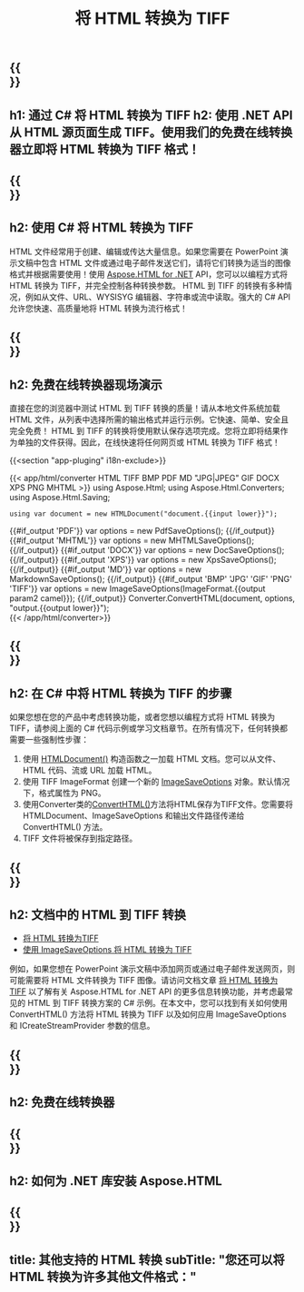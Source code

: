 ﻿---
translation: true
template: /templates/_template-conversion-child.md
title: 将 HTML 转换为 TIFF
description: 在 C# 中将 HTML 转换为 TIFF。在 ASP.NET 或任何 .NET 应用程序中轻松使用转换器 API。免费试用在线 HTML 到 TIFF 转换器！
url: /net/conversion/html-to-tiff/
family: html
platformtag: net
feature: conversion
informat: HTML
outformat: TIFF
otherformats: PDF DOCX XPS GIF JPEG PNG BMP XHTML MHTML MD
---

{{<section banner>}}
---
h1: 通过 C# 将 HTML 转换为 TIFF
h2: 使用 .NET API 从 HTML 源页面生成 TIFF。使用我们的免费在线转换器立即将 HTML 转换为 TIFF 格式！
---

{{<section overview>}}
---
h2: 使用 C# 将 HTML 转换为 TIFF
---

HTML 文件经常用于创建、编辑或传达大量信息。如果您需要在 PowerPoint 演示文稿中包含 HTML 文件或通过电子邮件发送它们，请将它们转换为适当的图像格式并根据需要使用！使用 [Aspose.HTML for .NET](https://products.aspose.com/html/net/) API，您可以以编程方式将 HTML 转换为 TIFF，并完全控制各种转换参数。 HTML 到 TIFF 的转换有多种情况，例如从文件、URL、WYSISYG 编辑器、字符串或流中读取。强大的 C# API 允许您快速、高质量地将 HTML 转换为流行格式！

{{<section demos>}}
---
h2: 免费在线转换器现场演示
---

直接在您的浏览器中测试 HTML 到 TIFF 转换的质量！请从本地文件系统加载 HTML 文件，从列表中选择所需的输出格式并运行示例。它快速、简单、安全且完全免费！ HTML 到 TIFF 的转换将使用默认保存选项完成。您将立即将结果作为单独的文件获得。因此，在线快速将任何网页或 HTML 转换为 TIFF 格式！

{{<section "app-pluging" i18n-exclude>}}

{{< app/html/converter HTML TIFF BMP PDF MD "JPG|JPEG" GIF DOCX XPS PNG MHTML >}}
using Aspose.Html;
using Aspose.Html.Converters;
using Aspose.Html.Saving;

    using var document = new HTMLDocument("document.{{input lower}}");
{{#if_output 'PDF'}}
    var options = new PdfSaveOptions();
{{/if_output}}
{{#if_output 'MHTML'}}
    var options = new MHTMLSaveOptions();
{{/if_output}}
{{#if_output 'DOCX'}}
    var options = new DocSaveOptions();
{{/if_output}}
{{#if_output 'XPS'}}
    var options = new XpsSaveOptions();
{{/if_output}}
{{#if_output 'MD'}}
    var options = new MarkdownSaveOptions();
{{/if_output}}
{{#if_output 'BMP' 'JPG' 'GIF' 'PNG' 'TIFF'}}
    var options = new ImageSaveOptions(ImageFormat.{{output param2 camel}});
{{/if_output}}
    Converter.ConvertHTML(document, options, "output.{{output lower}}");   
{{< /app/html/converter>}} 


{{<section steps>}}
---
h2: 在 C# 中将 HTML 转换为 TIFF 的步骤
---

如果您想在您的产品中考虑转换功能，或者您想以编程方式将 HTML 转换为 TIFF，请参阅上面的 C# 代码示例或学习文档章节。在所有情况下，任何转换都需要一些强制性步骤：
1. 使用 [HTMLDocument()](https://reference.aspose.com/html/net/aspose.html/htmldocument/) 构造函数之一加载 HTML 文档。您可以从文件、HTML 代码、流或 URL 加载 HTML。
1. 使用 TIFF ImageFormat 创建一个新的 [ImageSaveOptions](https://reference.aspose.com/html/net/aspose.html.saving/imagesaveoptions/) 对象。默认情况下，格式属性为 PNG。
1. 使用Converter类的[ConvertHTML()](https://reference.aspose.com/html/net/aspose.html.converters/converter/converthtml/)方法将HTML保存为TIFF文件。您需要将 HTMLDocument、ImageSaveOptions 和输出文件路径传递给 ConvertHTML() 方法。
1. TIFF 文件将被保存到指定路径。

{{<section documentation>}}
---
h2: 文档中的 HTML 到 TIFF 转换
---

  - <a href="https://docs.aspose.com/html/net/converting-between-formats/html-to-tiff/#convert-html-to-tiff" target="_blank">将 HTML 转换为TIFF</a>
  - <a href="https://docs.aspose.com/html/net/converting-between-formats/html-to-tiff/#convert-html-to-tiff-in-c-using-imagesaveoptions" target="_blank">使用 ImageSaveOptions 将 HTML 转换为 TIFF</a>

例如，如果您想在 PowerPoint 演示文稿中添加网页或通过电子邮件发送网页，则可能需要将 HTML 文件转换为 TIFF 图像。请访问文档文章 [将 HTML 转换为 TIFF](https://docs.aspose.com/html/net/converting-between-formats/html-to-tiff/) 以了解有关 Aspose.HTML for .NET API 的更多信息转换功能，并考虑最常见的 HTML 到 TIFF 转换方案的 C# 示例。在本文中，您可以找到有关如何使用 ConvertHTML() 方法将 HTML 转换为 TIFF 以及如何应用 ImageSaveOptions 和 ICreateStreamProvider 参数的信息。

{{<section online-converters>}}
---
h2: 免费在线转换器
---

{{<section get-started>}}
---
h2: 如何为 .NET 库安装 Aspose.HTML
---

{{<section other-conversions>}}
---
title: 其他支持的 HTML 转换
subTitle: "您还可以将 HTML 转换为许多其他文件格式："
---